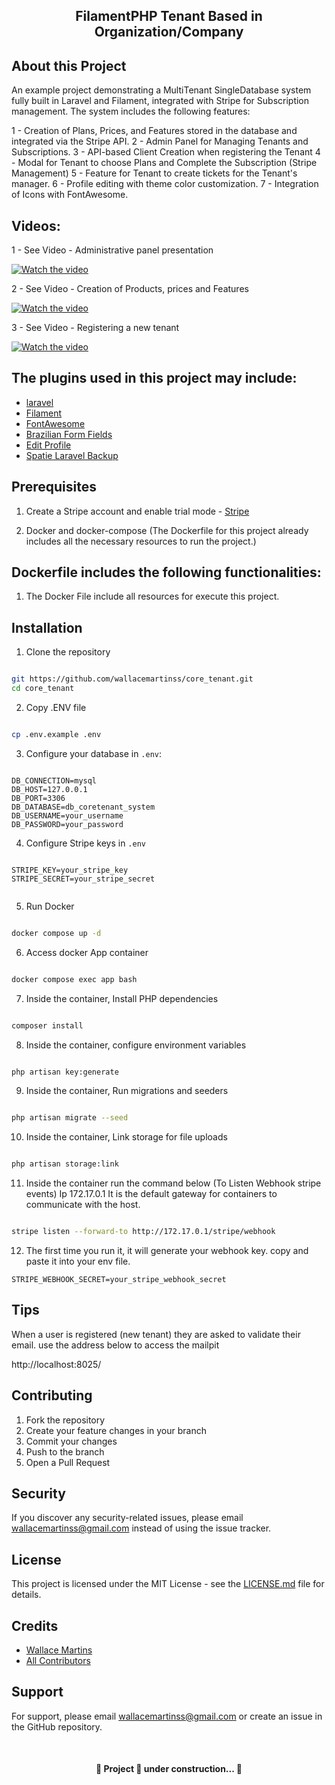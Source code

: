 <p align="center">
    <h2 align="center"> 
        FilamentPHP Tenant Based in Organization/Company
    </h2>
</p>

## About this Project

An example project demonstrating a MultiTenant SingleDatabase system fully built in Laravel and Filament, integrated with Stripe for Subscription management. The system includes the following features:

1 - Creation of Plans, Prices, and Features stored in the database and integrated via the Stripe API.
2 - Admin Panel for Managing Tenants and Subscriptions.
3 - API-based Client Creation when registering the Tenant
4 - Modal for Tenant to choose Plans and Complete the Subscription (Stripe Management)
5 - Feature for Tenant to create tickets for the Tenant's manager.
6 - Profile editing with theme color customization.
7 - Integration of Icons with FontAwesome.

## Videos:

1 - See Video - Administrative panel presentation

[![Watch the video](https://i9.ytimg.com/vi/mjXOp9EMKj4/mqdefault.jpg?sqp=COS0ubwG-oaymwEmCMACELQB8quKqQMa8AEB-AH-CYAC0AWKAgwIABABGDsgTih_MA8=&rs=AOn4CLALzepT-_J4vfunjfSgNgETG4oPCA)](https://youtu.be/mjXOp9EMKj4)

2 - See Video - Creation of Products, prices and Features

[![Watch the video](https://i9.ytimg.com/vi/52wDWiFtNxw/mqdefault.jpg?sqp=COS0ubwG-oaymwEmCMACELQB8quKqQMa8AEB-AH-CYAC0AWKAgwIABABGF0gXShdMA8=&rs=AOn4CLAvZkesp1BSRpGhIzyFrDA3iWy8OQ)](https://youtu.be/52wDWiFtNxw)

3 - See Video - Registering a new tenant

[![Watch the video](https://i9.ytimg.com/vi/LJdqvMkynlU/mqdefault.jpg?sqp=CLiyubwG-oaymwEmCMACELQB8quKqQMa8AEB-AH-CYAC0AWKAgwIABABGEEgTyhyMA8=&rs=AOn4CLBuDdS8OJrdML6h2UhjgkLGcdYKoA)](https://youtu.be/LJdqvMkynlU)

## The plugins used in this project may include:

-   [laravel](https://github.com/laravel/framework)
-   [Filament](https://github.com/filamentphp/filament)
-   [FontAwesome](https://v2.filamentphp.com/tricks/use-font-awesome-or-any-other-icon-set)
-   [Brazilian Form Fields](https://filamentphp.com/plugins/leandrocfe-brazilian-form-fields)
-   [Edit Profile](https://filamentphp.com/plugins/joaopaulolndev-edit-profile)
-   [Spatie Laravel Backup](https://filamentphp.com/plugins/shuvroroy-spatie-laravel-backup)

## Prerequisites

1. Create a Stripe account and enable trial mode - [Stripe](https://stripe.com/)

2. Docker and docker-compose (The Dockerfile for this project already includes all the necessary resources to run the project.)

## Dockerfile includes the following functionalities:

1. The Docker File include all resources for execute this project.

## Installation

1. Clone the repository

```bash

git https://github.com/wallacemartinss/core_tenant.git
cd core_tenant

```

2. Copy .ENV file

```bash

cp .env.example .env

```

3. Configure your database in `.env`:

```

DB_CONNECTION=mysql
DB_HOST=127.0.0.1
DB_PORT=3306
DB_DATABASE=db_coretenant_system
DB_USERNAME=your_username
DB_PASSWORD=your_password

```

4. Configure Stripe keys in `.env`

```

STRIPE_KEY=your_stripe_key
STRIPE_SECRET=your_stripe_secret


```

5. Run Docker

```bash

docker compose up -d

```

6. Access docker App container

```bash

docker compose exec app bash

```

7. Inside the container, Install PHP dependencies

```bash

composer install

```

8. Inside the container, configure environment variables

```bash

php artisan key:generate

```

9. Inside the container, Run migrations and seeders

```bash

php artisan migrate --seed

```

10. Inside the container, Link storage for file uploads

```bash

php artisan storage:link

```

11. Inside the container run the command below (To Listen Webhook stripe events) Ip 172.17.0.1 It is the default gateway for containers to communicate with the host.

```bash

stripe listen --forward-to http://172.17.0.1/stripe/webhook

```

12. The first time you run it, it will generate your webhook key. copy and paste it into your env file.

```
STRIPE_WEBHOOK_SECRET=your_stripe_webhook_secret

```

## Tips

When a user is registered (new tenant) they are asked to validate their email. use the address below to access the mailpit

http://localhost:8025/

## Contributing

1. Fork the repository
2. Create your feature changes in your branch
3. Commit your changes
4. Push to the branch
5. Open a Pull Request

## Security

If you discover any security-related issues, please email wallacemartinss@gmail.com instead of using the issue tracker.

## License

This project is licensed under the MIT License - see the [LICENSE.md](LICENSE.md) file for details.

## Credits

-   [Wallace Martins](https://github.com/wallacemartinss)
-   [All Contributors](../../contributors)

## Support

For support, please email wallacemartinss@gmail.com or create an issue in the GitHub repository.

<br>
    <h4 align="center"> 
        🚧  Project 🚀 under construction...  🚧
    </h4>
<br>

